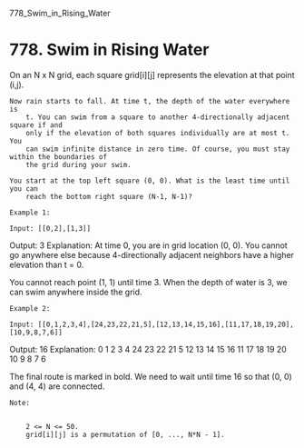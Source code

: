 778_Swim_in_Rising_Water
# 778. Swim in Rising Water

On an N x N grid, each square grid[i][j] represents the elevation
        at that point (i,j).

    Now rain starts to fall. At time t, the depth of the water everywhere is
        t. You can swim from a square to another 4-directionally adjacent square if and
        only if the elevation of both squares individually are at most t. You
        can swim infinite distance in zero time. Of course, you must stay within the boundaries of
        the grid during your swim.

    You start at the top left square (0, 0). What is the least time until you can
        reach the bottom right square (N-1, N-1)?

    Example 1:

    Input: [[0,2],[1,3]]
Output: 3
Explanation:
At time 0, you are in grid location (0, 0).
You cannot go anywhere else because 4-directionally adjacent neighbors have a higher elevation than t = 0.

You cannot reach point (1, 1) until time 3.
When the depth of water is 3, we can swim anywhere inside the grid.

    Example 2:

    Input: [[0,1,2,3,4],[24,23,22,21,5],[12,13,14,15,16],[11,17,18,19,20],[10,9,8,7,6]]
Output: 16
Explanation:
 0  1  2  3  4
24 23 22 21  5
12 13 14 15 16
11 17 18 19 20
10  9  8  7  6

The final route is marked in bold.
We need to wait until time 16 so that (0, 0) and (4, 4) are connected.

    Note:

    
        2 <= N <= 50.
        grid[i][j] is a permutation of [0, ..., N*N - 1].